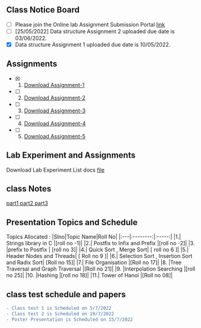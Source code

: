 ## Class Notice Board
- [ ] Please join the Online lab Assignment Submission Portal [link](https://onlinegdb.com/classroom/invite/Sd-PIH-y5)
- [ ] [25/05/2022] Data structure Assignment 2 uploaded due date is 03/06/2022.
- [x] Data structure Assignment 1 uploaded due date is 10/05/2022.

## Assignments

- [x] 1.  [Download Assignment-1](https://docs.google.com/document/d/1dcGu4SJntrkmqcHdHaVcniPpmZcdUtI8VA5ltbvdjNE/edit?usp=sharing)
- [ ] 2.  [Download Assignment-2](https://docs.google.com/document/d/1IPqxb_yidafNBUcPZc7nfcLOwq6GuUYkyFHpFWyZXU4/edit?usp=sharing)
- [ ] 3.  [Download Assignment-3](https://docs.google.com/document/d/1CKYv8DHvMreY3LGyD3-GE01j0-NJBIMPNQMod8zNyuY/edit?usp=sharing)
- [ ] 4.  [Download Assignment-4](https://docs.google.com/document/d/1iDtVZ4cVgHRINVFGDVrq32ksWqSHlHt5KvjdvDY3FuA/edit?usp=sharing)
- [ ] 5.  [Download Assignment-5](https://docs.google.com/document/d/1qUdJzspmfRUGC_TFGgczYqcCrtvozUyv5FH4P_-nNVQ/edit?usp=sharing)

## Lab Experiment and Assignments
Download Lab Experiment List docs [file](https://docs.google.com/document/d/1ryJWkAkdzhLxHjPKK9pCaqex2JY4JhKxTu2rqnx476Y/edit?usp=sharing)

## class Notes

[part1 ](https://drive.google.com/file/d/11xSosOCxW5g9l1S0ICQv8SDmUHWtMlhp/view?usp=sharing)
[part2 ]()
[part3 ](https://docs.google.com/document/d/140XibSs7QNd0y8sPEUhHTd7mZuxyg0B96KzJjqXPO3Q/edit?usp=sharing)



## Presentation Topics and Schedule

Topics Allocated :
|Slno|Topic Name|Roll No|
|:---|:--------:|:-----:|
|1.| Strings library in C  |[roll no -1]|
|2.| Postfix to Infix and Prefix  |[roll no -2]|
|3. |prefix to Postfix | [roll no 3]|
|4.| Quick Sort , Merge Sort| [ roll no 6 ]|
|5.| Header Nodes and Threads|  [ Roll no 9 ]|
|6.| Selection Sort , Insertion Sort and Radix Sort| [Roll no 15]|
|7.| File Organisation |[Roll no 17]|
|8. |Tree Traversal and Graph Traversal |[Roll no 21]|
|9. |Interpolation Searching |[roll no 25]|
|10. |Hashing |[roll no 18]|
|11.| Tower of Hanoi |[Roll no 08]|



## class test schedule and papers

```diff
- Class test 1 is Scheduled on 5/7/2022
- Class test 2 is Scheduled on 19/7/2022
- Poster Presentation is Scheduled on 15/7/2022 


```
